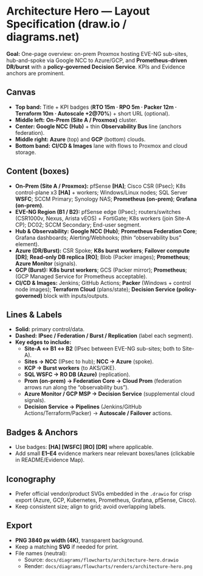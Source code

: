 # Architecture Hero — Layout Specification (draw.io / diagrams.net)

**Goal:** One-page overview: on-prem Proxmox hosting EVE-NG sub-sites, hub-and-spoke via Google NCC to Azure/GCP, and **Prometheus-driven DR/burst** with a **policy-governed Decision Service**. KPIs and Evidence anchors are prominent.

## Canvas
- **Top band:** Title + KPI badges (**RTO 15m · RPO 5m · Packer 12m · Terraform 10m · Autoscale +2@70%**) + short URL (optional).
- **Middle left:** **On-Prem (Site A / Proxmox)** cluster.
- **Center:** **Google NCC (Hub)** + thin **Observability Bus** line (anchors federation).
- **Middle right:** **Azure** (top) and **GCP** (bottom) clouds.
- **Bottom band:** **CI/CD & Images** lane with flows to Proxmox and cloud storage.

## Content (boxes)
- **On-Prem (Site A / Proxmox):** pfSense **[HA]**; Cisco CSR (IPsec); K8s control-plane x3 **[HA]** + workers; Windows/Linux nodes; SQL Server **WSFC**; SCCM Primary; Synology NAS; **Prometheus (on-prem)**; **Grafana (on-prem)**.
- **EVE-NG Region (B1 / B2):** pfSense edge (IPsec); routers/switches (CSR1000v, Nexus, Arista vEOS) + FortiGate; K8s workers (join Site-A CP); DC02; SCCM Secondary; End-user segment.
- **Hub & Observability:** **Google NCC (Hub)**; **Prometheus Federation Core**; Grafana dashboards; Alerting/Webhooks; (thin “observability bus” element).
- **Azure (DR/Burst):** CSR Spoke; **K8s burst workers**; **Failover compute [DR]**; **Read-only DB replica [RO]**; Blob (Packer images); **Prometheus**; **Azure Monitor** (signals).
- **GCP (Burst):** **K8s burst workers**; GCS (Packer mirror); **Prometheus**; (GCP Managed Service for Prometheus acceptable).
- **CI/CD & Images:** Jenkins; GitHub Actions; **Packer** (Windows + control node images); **Terraform Cloud** (plans/state); **Decision Service (policy-governed)** block with inputs/outputs.

## Lines & Labels
- **Solid:** primary control/data.
- **Dashed:** **IPsec / Federation / Burst / Replication** (label each segment).
- **Key edges to include:**
  - **Site-A ↔ B1 ↔ B2** (IPsec between EVE-NG sub-sites; both to Site-A).
  - **Sites → NCC** (IPsec to hub); **NCC → Azure** (spoke).
  - **KCP → Burst workers** (to AKS/GKE).
  - **SQL WSFC → RO DB (Azure)** (replication).
  - **Prom (on-prem) → Federation Core → Cloud Prom** (federation arrows run along the “observability bus”).
  - **Azure Monitor / GCP MSP → Decision Service** (supplemental cloud signals).
  - **Decision Service → Pipelines** (Jenkins/GitHub Actions/Terraform/Packer) → **Autoscale / Failover** actions.

## Badges & Anchors
- Use badges: **[HA] [WSFC] [RO] [DR]** where applicable.
- Add small **E1–E4** evidence markers near relevant boxes/lanes (clickable in README/Evidence Map).

## Iconography
- Prefer official vendor/product SVGs embedded in the `.drawio` for crisp export (Azure, GCP, Kubernetes, Prometheus, Grafana, pfSense, Cisco).
- Keep consistent size; align to grid; avoid overlapping labels.

## Export
- **PNG 3840 px width (4K)**, transparent background.
- Keep a matching **SVG** if needed for print.
- File names (neutral):
  - Source: `docs/diagrams/flowcharts/architecture-hero.drawio`
  - Render: `docs/diagrams/flowcharts/renders/architecture-hero.png`
